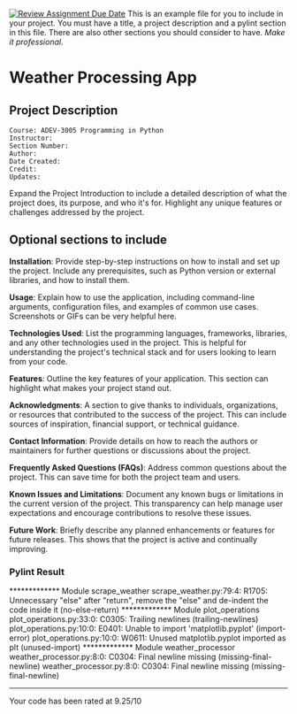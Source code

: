 [![Review Assignment Due Date](https://classroom.github.com/assets/deadline-readme-button-24ddc0f5d75046c5622901739e7c5dd533143b0c8e959d652212380cedb1ea36.svg)](https://classroom.github.com/a/LvdQZzDp)
This is an example file for you to include in your project.
You must have a title, a project description and a pylint section in this file. There are also other sections you should consider to have. *Make it professional.*

# Weather Processing App

## Project Description
```
Course: ADEV-3005 Programming in Python
Instructor:
Section Number:
Author:
Date Created:
Credit: 
Updates:
```
Expand the Project Introduction to include a detailed description of what the project does, its purpose, and who it's for. Highlight any unique features or challenges addressed by the project.

## Optional sections to include

**Installation**: Provide step-by-step instructions on how to install and set up the project. Include any prerequisites, such as Python version or external libraries, and how to install them.

**Usage**: Explain how to use the application, including command-line arguments, configuration files, and examples of common use cases. Screenshots or GIFs can be very helpful here.

**Technologies Used**: List the programming languages, frameworks, libraries, and any other technologies used in the project. This is helpful for understanding the project's technical stack and for users looking to learn from your code.

**Features**: Outline the key features of your application. This section can highlight what makes your project stand out.

**Acknowledgments**: A section to give thanks to individuals, organizations, or resources that contributed to the success of the project. This can include sources of inspiration, financial support, or technical guidance.

**Contact Information**: Provide details on how to reach the authors or maintainers for further questions or discussions about the project.

**Frequently Asked Questions (FAQs)**: Address common questions about the project. This can save time for both the project team and users.

**Known Issues and Limitations**: Document any known bugs or limitations in the current version of the project. This transparency can help manage user expectations and encourage contributions to resolve these issues.

**Future Work**: Briefly describe any planned enhancements or features for future releases. This shows that the project is active and continually improving.


### Pylint Result
************* Module scrape_weather
scrape_weather.py:79:4: R1705: Unnecessary "else" after "return", remove the "else" and de-indent the code inside it (no-else-return)
************* Module plot_operations
plot_operations.py:33:0: C0305: Trailing newlines (trailing-newlines)
plot_operations.py:10:0: E0401: Unable to import 'matplotlib.pyplot' (import-error)
plot_operations.py:10:0: W0611: Unused matplotlib.pyplot imported as plt (unused-import)
************* Module weather_processor
weather_processor.py:8:0: C0304: Final newline missing (missing-final-newline)
weather_processor.py:8:0: C0304: Final newline missing (missing-final-newline)

-----------------------------------
Your code has been rated at 9.25/10

